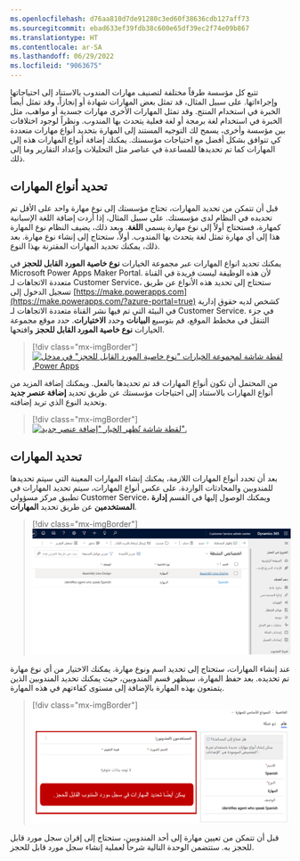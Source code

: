 ```yaml
---
ms.openlocfilehash: d76aa810d7de91280c3ed60f38636cdb127aff73
ms.sourcegitcommit: ebad633ef39fdb38c600e65df39ec2f74e09b867
ms.translationtype: HT
ms.contentlocale: ar-SA
ms.lasthandoff: 06/29/2022
ms.locfileid: "9063675"
---
```

تتبع كل مؤسسة طرقاً مختلفة لتصنيف مهارات المندوب بالاستناد إلى احتياجاتها وإجراءاتها. على سبيل المثال، قد تمثل بعض المهارات شهادة أو إنجازاً، وقد تمثل أيضاً الخبرة في استخدام المنتج. وقد تمثل المهارات الأخرى مهارات جسدية أو مواهب، مثل الخبرة في استخدام لغة برمجة أو لغة فعلية يتحدث بها المندوب. ونظراً لوجود اختلافات بين مؤسسة وأخرى، يسمح لك التوجيه المستند إلى المهارة بتحديد أنواع مهارات متعددة كي تتوافق بشكل أفضل مع احتياجات مؤسستك. يمكنك إضافة أنواع المهارات هذه إلى المهارات كما تم تحديدها للمساعدة في عناصر مثل التحليلات وإعداد التقارير وما إلى ذلك.

## <a name="define-skill-types"></a>تحديد أنواع المهارات

قبل أن تتمكن من تحديد المهارات، تحتاج مؤسستك إلى نوع مهارة واحد على الأقل تم تحديده في النظام لدى مؤسستك. على سبيل المثال، إذا أردت إضافة اللغة الإسبانية كمهارة، فستحتاج أولاً إلى نوع مهارة يسمى **اللغة**. وبعد ذلك، يضيف النظام نوع المهارة هذا إلى أي مهارة تمثل لغة يتحدث بها المندوب. أولاً، ستحتاج إلى إنشاء نوع مهارة. بعد ذلك، يمكنك تحديد المهارات المقترنة بهذا النوع.

يمكنك تحديد انواع المهارات عبر مجموعة الخيارات **نوع خاصية المورد القابل للحجز‬** في Microsoft Power Apps Maker Portal. لأن هذه الوظيفة ليست فريدة في القناة متعددة الاتجاهات لـ Customer Service، ستحتاج إلى تحديد هذه الأنواع عن طريق تسجيل الدخول إلى [https://make.powerapps.com](https://make.powerapps.com/?azure-portal=true) كشخص لديه حقوق إدارية في البيئة التي تم فيها نشر القناة متعددة الاتجاهات لـ Customer Service. في جزء التنقل في مخطط الموقع، قم بتوسيع **البيانات** وحدد **الاختيارات**. حدد موقع مجموعة الخيارات **نوع خاصية المورد القابل للحجز‬** وافتحها.

> [!div class="mx-imgBorder"]
> [![لقطة شاشة لمجموعة الخيارات ‬‏‫"‬‏‫نوع خاصية المورد القابل للحجز" في مدخل Power Apps.](../media/bookable-resource-characteristic-type.png)](../media/bookable-resource-characteristic-type.png#lightbox)

من المحتمل أن تكون أنواع المهارات قد تم تحديدها بالفعل. ويمكنك إضافة المزيد من أنواع المهارات بالاستناد إلى احتياجات مؤسستك عن طريق تحديد **إضافة عنصر جديد** وتحديد النوع الذي تريد إضافته.

> [!div class="mx-imgBorder"]
> [![لقطة شاشة تُظهر الخيار "إضافة عنصر جديد".](../media/edit-choice.png)](../media/edit-choice.png#lightbox)

## <a name="define-skills"></a>تحديد المهارات

بعد أن تحدد أنواع المهارات اللازمة، يمكنك إنشاء المهارات المعينة التي سيتم تحديدها للمندوبين والمحادثات الواردة. على عكس أنواع المهارات، سيتم تحديد المهارات في تطبيق مركز مسؤولي Customer Service، ويمكنك الوصول إليها في القسم **إدارة المستخدمين‬** عن طريق تحديد **المهارات**.

> [!div class="mx-imgBorder"]
> [![لقطة شاشة لقائمة "الخصائص النشطة‬".](../media/characteristics.png)](../media/characteristics.png#lightbox)

عند إنشاء المهارات، ستحتاج إلى تحديد اسم ونوع مهارة. يمكنك الاختيار من أي نوع مهارة تم تحديده. بعد حفظ المهارة، سيظهر قسم المندوبين، حيث يمكنك تحديد المندوبين الذين يتمتعون بهذه المهارة بالإضافة إلى مستوى كفاءتهم في هذه المهارة.

> [!div class="mx-imgBorder"]
> [![لقطة شاشة لمثال عن خاصية اللغة الإسبانية.](../media/spanish-characteristic.png)](../media/spanish-characteristic.png#lightbox)

قبل أن تتمكن من تعيين مهارة إلى أحد المندوبين، ستحتاج إلى إقران سجل مورد قابل للحجز به. ستتضمن الوحدة التالية شرحاً لعملية إنشاء سجل مورد قابل للحجز.
